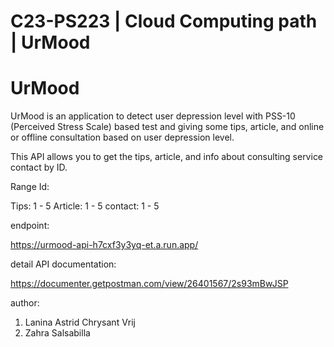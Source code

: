 # C23-PS223 | Cloud Computing path | UrMood

# UrMood
UrMood is an application to detect user depression level with PSS-10 (Perceived Stress Scale) based test and giving some tips, article, and online or offline consultation based on user depression level.

This API allows you to get the tips, article, and info about consulting service contact by ID.

Range Id:

Tips: 1 - 5
Article: 1 - 5
contact: 1 - 5

endpoint:

https://urmood-api-h7cxf3y3yq-et.a.run.app/

detail API documentation:

https://documenter.getpostman.com/view/26401567/2s93mBwJSP

author: 
1. Lanina Astrid Chrysant Vrij
2. Zahra Salsabilla


